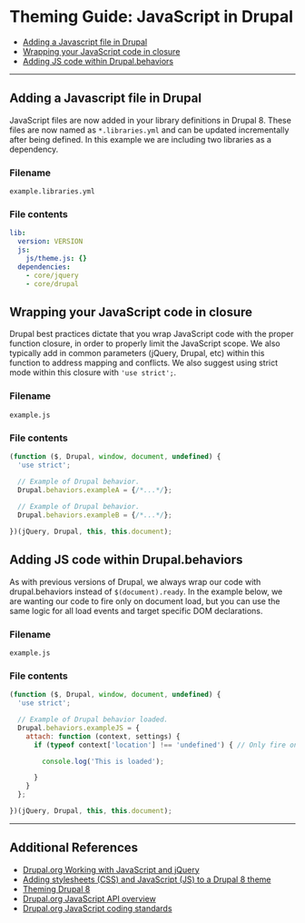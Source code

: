 # Theming Guide: JavaScript in Drupal 

* [Adding a Javascript file in Drupal](#jsfile)
* [Wrapping your JavaScript code in closure](#wrappingfile)
* [Adding JS code within Drupal.behaviors](#behaviors)

---

<a name="jsfile"></a>
## Adding a Javascript file in Drupal 

JavaScript files are now added in your library definitions in Drupal 8. These files are now named as `*.libraries.yml` and can be updated incrementally after being defined. In this example we are including two libraries as a dependency. 

### Filename

`example.libraries.yml`

### File contents

```yaml
lib:
  version: VERSION
  js:
    js/theme.js: {}
  dependencies:
    - core/jquery
    - core/drupal
```

<a name="wrappingfile"></a>
## Wrapping your JavaScript code in closure 

Drupal best practices dictate that you wrap JavaScript code with the proper function closure, in order to properly limit the JavaScript scope. We also typically add in common parameters (jQuery, Drupal, etc) within this function to address mapping and conflicts. We also suggest using strict mode within this closure with `'use strict';`.

### Filename

`example.js`

### File contents

```js
(function ($, Drupal, window, document, undefined) {
  'use strict';

  // Example of Drupal behavior.
  Drupal.behaviors.exampleA = {/*...*/};
  
  // Example of Drupal behavior.
  Drupal.behaviors.exampleB = {/*...*/};

})(jQuery, Drupal, this, this.document);
```

<a name="behaviors"></a>
## Adding JS code within Drupal.behaviors

As with previous versions of Drupal, we always wrap our code with drupal.behaviors instead of `$(document).ready`. In the example below, we are wanting our code to fire only on document load, but you can use the same logic for all load events and target specific DOM declarations.

### Filename

`example.js`

### File contents

```js
(function ($, Drupal, window, document, undefined) {
  'use strict';

  // Example of Drupal behavior loaded.
  Drupal.behaviors.exampleJS = {
    attach: function (context, settings) {
      if (typeof context['location'] !== 'undefined') { // Only fire on document load.

        console.log('This is loaded');

      }
    }
  };

})(jQuery, Drupal, this, this.document);
```

---

## Additional References

* [Drupal.org Working with JavaScript and jQuery](https://www.drupal.org/docs/7/theming/working-with-javascript-and-jquery)
* [Adding stylesheets (CSS) and JavaScript (JS) to a Drupal 8 theme](https://www.drupal.org/docs/8/theming-drupal-8/adding-stylesheets-css-and-javascript-js-to-a-drupal-8-theme)
* [Theming Drupal 8](https://www.drupal.org/docs/8/theming)
* [Drupal.org JavaScript API overview](https://www.drupal.org/docs/8/api/javascript-api/javascript-api-overview)
* [Drupal.org JavaScript coding standards](https://www.drupal.org/node/172169)
